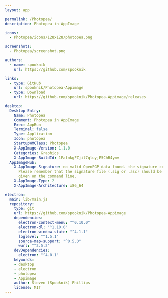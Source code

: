 ```yaml
---
layout: app

permalink: /Photopea/
description: Photopea in AppImage

icons:
  - Photopea/icons/128x128/photopea.png

screenshots:
  - Photopea/screenshot.png

authors:
  - name: spooknik
    url: https://github.com/spooknik

links:
  - type: GitHub
    url: spooknik/Photopea-Appimage
  - type: Download
    url: https://github.com/spooknik/Photopea-Appimage/releases

desktop:
  Desktop Entry:
    Name: Photopea
    Comment: Photopea in AppImage
    Exec: AppRun
    Terminal: false
    Type: Application
    Icon: photopea
    StartupWMClass: Photopea
    X-AppImage-Version: 1.1.0
    Categories: Graphics
    X-AppImage-BuildId: 1FafnkgFZjil7qluyjE5ChB4ymv
  AppImageHub:
    X-AppImage-Signature: no valid OpenPGP data found. the signature could not be verified.
      Please remember that the signature file (.sig or .asc) should be the first file
      given on the command line.
    X-AppImage-Type: 2
    X-AppImage-Architecture: x86_64

electron:
  main: lib/main.js
  repository:
    type: git
    url: https://github.com/spooknik/Photopea-Appimage
    dependencies:
      electron-context-menu: "^0.10.0"
      electron-dl: "^1.10.0"
      electron-window-state: "^4.1.1"
      loglevel: "^1.5.1"
      source-map-support: "^0.5.0"
      wurl: "^2.5.2"
    devDependencies:
      electron: "^4.0.1"
    keywords:
    - desktop
    - electron
    - photopea
    - Appimage
    author: Steven (Spooknik) Phillips
    license: MIT
---
```

